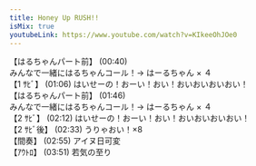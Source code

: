 ```yaml
---
title: Honey Up RUSH!!
isMix: true
youtubeLink: https://www.youtube.com/watch?v=KIkeeOhJOe0
---
```


【はるちゃんパート前】 <t s=40>(00:40)</t> <br />
みんなで一緒にはるちゃんコール！→ はーるちゃん × ４<br />
【1 ｻﾋﾞ】 <t s=66>(01:06)</t> はいせーの！おーい！おい！おいおいおいおい！<br />
【はるちゃんパート前】 <t s=106>(01:46)</t> <br />
みんなで一緒にはるちゃんコール！→ はーるちゃん × ４<br />
【2 ｻﾋﾞ】 <t s=132>(02:12)</t> はいせーの！おーい！おい！おいおいおいおい！<br />
【2 ｻﾋﾞ後】 <t s=153>(02:33)</t> うりゃおい！×8 <br />
【間奏】 <t s=175>(02:55)</t> アイヌ日可変 <br />
【ｱｳﾄﾛ】 <t s=231>(03:51)</t> 若気の至り
